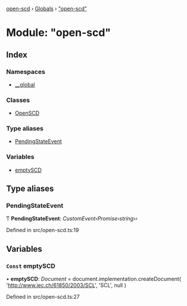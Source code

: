 [open-scd](../README.md) › [Globals](../globals.md) › ["open-scd"](_open_scd_.md)

# Module: "open-scd"

## Index

### Namespaces

* [__global](_open_scd_.__global.md)

### Classes

* [OpenSCD](../classes/_open_scd_.openscd.md)

### Type aliases

* [PendingStateEvent](_open_scd_.md#pendingstateevent)

### Variables

* [emptySCD](_open_scd_.md#const-emptyscd)

## Type aliases

###  PendingStateEvent

Ƭ **PendingStateEvent**: *CustomEvent‹Promise‹string››*

Defined in src/open-scd.ts:19

## Variables

### `Const` emptySCD

• **emptySCD**: *Document* = document.implementation.createDocument(
  'http://www.iec.ch/61850/2003/SCL',
  'SCL',
  null
)

Defined in src/open-scd.ts:27
